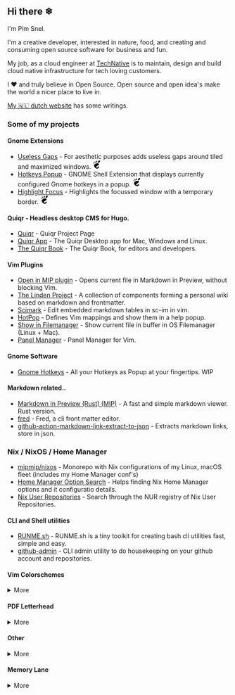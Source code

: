 ## Hi there ❄

I'm Pim Snel.

I'm a creative developer, interested in nature, food, and creating and consuming open source software for business and fun.

My job, as a cloud engineer at [TechNative](https://technative.nl) is to maintain, design and build cloud native infrastructure for tech loving customers.

I ❤️ and truly believe in Open Source. Open source and open idea's make the world a nicer place to live in.

[My 🇳🇱 dutch website](https://pimsnel.nl) has some writings.

### Some of my projects

#### Gnome Extensions
- [Useless Gaps](https://github.com/mipmip/gnome-shell-extensions-useless-gaps) - For aesthetic purposes adds useless gaps around tiled and maximized windows. [![gnome](./gnome.jpg)](https://extensions.gnome.org/extension/4684/useless-gaps/)
- [Hotkeys Popup](https://github.com/mipmip/gnome-shell-extensions-hotkeys-popup) - GNOME Shell Extension that displays currently configured Gnome hotkeys in a popup. [![gnome](./gnome.jpg)](https://extensions.gnome.org/extension/4553/hotkeys-popup/)
- [Highlight Focus](https://github.com/mipmip/gnome-shell-extensions-highlight-focus) - Highlights the focussed window with a temporary border. [![gnome](./gnome.jpg)](https://extensions.gnome.org/extension/4699/highlight-focus/)

#### Quiqr - Headless desktop CMS for Hugo.
- [Quiqr](https://www.quiqr.org) - Quiqr Project Page
- [Quiqr App](https://github.com/quiqr/quiqr-desktop) - The Quiqr Desktop app for Mac, Windows and Linux.
- [The Quiqr Book](https://book.quiqr.org/) - The Quiqr Book, for editors and developers.

#### Vim Plugins
- [Open in MIP plugin](https://github.com/mipmip/vim-open-mip) - Opens current file in Markdown in Preview, without blocking Vim.
- [The Linden Project](https://github.com/linden-project) - A collection of components forming a personal wiki based on markdown and frontmatter.
- [Scimark](https://github.com/mipmip/vim-scimark) - Edit embedded markdown tables in sc-im in vim.
- [HotPop](https://github.com/mipmip/vim-hotpop) - Defines Vim mappings and show them in a help popup.
- [Show in Filemanager](https://github.com/mipmip/vim-show-in-filemanager) - Show current file in buffer in OS Filemanager (Linux + Mac).
- [Panel Manager](https://github.com/mipmip/panelmanager.vim) - Panel Manager for Vim.

#### Gnome Software
- [Gnome Hotkeys](https://github.com/mipmip/gnome-hotkeys.cr) - All your Hotkeys as Popup at your fingertips. WIP

#### Markdown related..
- [Markdown In Preview (Rust) (MIP)](https://github.com/mipmip/mip.rs) - A fast and simple markdown viewer. Rust version.
- [fred](https://github.com/linden-project/fred) -  Fred, a cli front matter editor.
- [github-action-markdown-link-extract-to-json](https://github.com/mipmip/github-action-markdown-link-extract-to-json) - Extracts markdown links, store in json.

### Nix / NixOS / Home Manager
- [mipmip/nixos](https://github.com/mipmip/nixos) - Monorepo with Nix configurations of my Linux, macOS fleet (includes my Home Manager conf's)
- [Home Manager Option Search](https://github.com/mipmip/home-manager-option-search) - Helps finding Nix Home Manager options and it configuratio details.
- [Nix User Repositories](https://nur.nix-community.org/) - Search through the NUR registry of Nix User Repositories.

#### CLI and Shell utilities
- [RUNME.sh](https://github.com/mipmip/RUNME.sh) - RUNME.sh is a tiny toolkit for creating bash cli utilities fast, simple and easy.
- [github-admin](https://github.com/mipmip/github-admin) - CLI admin utility to do housekeeping on your github account and repositories.

#### Vim Colorschemes
<details>
  <summary>More</summary>
- [White Writer](https://github.com/mipmip/vim-whitewriter) - Typewriter colorscheme with a pure white background.
- [Petra](https://github.com/mipmip/vim-petra) - Warm chocolate brown colorscheme.
</details>

#### PDF Letterhead
<details>
  <summary>More</summary>
- [PDF Letterhead](https://pdfletterhead.net/) - Mac app for add letterheads to PDF documents.
- [PDF Letterhead Source Code](https://github.com/pdfletterhead/pdf_letterhead) - PDF Letterheads git repository with latest source code.
- [YAPDFKit](https://github.com/mipmip/YAPDFKit) - Independant PDF Kit for parsing and modifying PDF's. In ObjC for OS X and iOS
</details>

#### Other
<details>
  <summary>More</summary>
- [SVG Stencils](https://github.com/svg-stencils) - Community Driven SVG Stencil Library. Includes Inkscape companion extension.
- [Passing Train](https://github.com/passing-train) - Time Tracker research project using the passing train methodology.
- [AwesomeWM Screenshots Gallery](https://mipmip.github.io/awesomewm-screenshots/) - More friendy gallery of screenshots from the Awesome WM Community.
</details>

#### Memory Lane
<details>
  <summary>More</summary>
- [Liszt](http://liszt.munstermade.com/) - Upload images in the cloud for Markdown.
- [Exact Online Api Stuff](https://github.com/topics/eolibs) - Libs and stuff to communicate with the Exact Online Api focussing on Ruby, iOS and MacOS.
</details>

